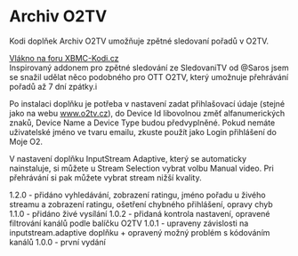 <h1>Archiv O2TV</h1>
<p>
Kodi doplňek Archiv O2TV umožňuje zpětné sledovaní pořadů v O2TV.
<p>
<a href="https://www.xbmc-kodi.cz/prispevek-zpetne-sledovani-o2tv-ott">Vlákno na foru XBMC-Kodi.cz</a><br>
Inspirovaný addonem pro zpětné sledování ze SledovaniTV od @Saros  jsem se snažil udělat něco podobného pro OTT O2TV, který umožnuje přehrávání pořadů až 7 dní zpátky.i

Po instalaci doplňku je potřeba v nastavení zadat přihlašovací údaje (stejné jako na webu www.o2tv.cz), do Device Id libovolnou změť alfanumerických znaků, Device Name a Device Type budou předvyplněné. Pokud nemáte uživatelské jméno ve tvaru emailu, zkuste použít jako Login přihlášení do Moje O2.

V nastavení doplňku InputStream Adaptive, který se automaticky nainstaluje, si můžete u Stream Selection vybrat volbu Manual video. Pri přehrávání si pak můžete vybrat stream nižší kvality.

1.2.0 - přidáno vyhledávání, zobrazení ratingu, jméno pořadu u živého streamu a zobrazení ratingu, ošetření chybného přihlášení, opravy chyb
1.1.0 - přidáno živé vysílání
1.0.2 - přidaná kontrola nastavení, opravené filtrování kanálů podle balíčku O2TV
1.0.1 - upraveny závislosti na inputstream.adaptive doplňku + opravený možný problém s kódováním kanálů
1.0.0 - první vydání 
</p>

